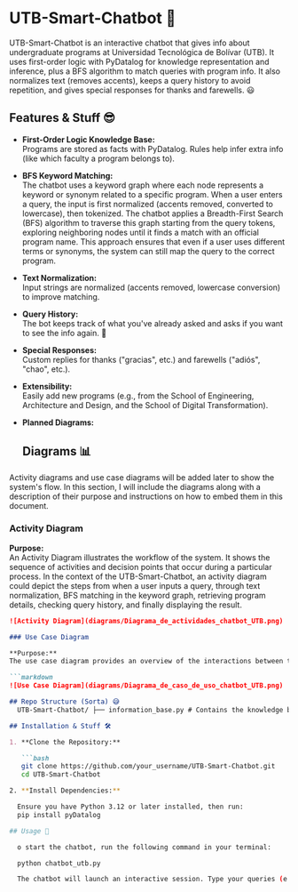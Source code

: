# UTB-Smart-Chatbot 🚀

UTB-Smart-Chatbot is an interactive chatbot that gives info about undergraduate programs at Universidad Tecnológica de Bolívar (UTB). It uses first-order logic with PyDatalog for knowledge representation and inference, plus a BFS algorithm to match queries with program info. It also normalizes text (removes accents), keeps a query history to avoid repetition, and gives special responses for thanks and farewells. 😃

## Features & Stuff 😎

- **First-Order Logic Knowledge Base:**  
  Programs are stored as facts with PyDatalog. Rules help infer extra info (like which faculty a program belongs to).

- **BFS Keyword Matching:**  
  The chatbot uses a keyword graph where each node represents a keyword or synonym related to a specific program. When a user enters a query, the input is first normalized (accents removed, converted to lowercase), then tokenized. The chatbot applies a Breadth-First Search (BFS) algorithm to traverse this graph starting from the query tokens, exploring neighboring nodes until it finds a match with an official program name. This approach ensures that even if a user uses different terms or synonyms, the system can still map the query to the correct program.

- **Text Normalization:**  
  Input strings are normalized (accents removed, lowercase conversion) to improve matching.

- **Query History:**  
  The bot keeps track of what you've already asked and asks if you want to see the info again. 🔄

- **Special Responses:**  
  Custom replies for thanks ("gracias", etc.) and farewells ("adiós", "chao", etc.).

- **Extensibility:**  
  Easily add new programs (e.g., from the School of Engineering, Architecture and Design, and the School of Digital Transformation).

- **Planned Diagrams:**  
  ## Diagrams 📊

Activity diagrams and use case diagrams will be added later to show the system's flow. In this section, I will include the diagrams along with a description of their purpose and instructions on how to embed them in this document.

### Activity Diagram

**Purpose:**  
An Activity Diagram illustrates the workflow of the system. It shows the sequence of activities and decision points that occur during a particular process. In the context of the UTB-Smart-Chatbot, an activity diagram could depict the steps from when a user inputs a query, through text normalization, BFS matching in the keyword graph, retrieving program details, checking query history, and finally displaying the result.

```markdown
![Activity Diagram](diagrams/Diagrama_de_actividades_chatbot_UTB.png)

### Use Case Diagram

**Purpose:**
The use case diagram provides an overview of the interactions between the UTB-Smart-Chatbot and its users. It identifies the main functionalities (use cases) such as "Query Program Information", "Receive Program Details", and "Manage Knowledge Base", along with the actors (e.g., User, Administrator).

```markdown
![Use Case Diagram](diagrams/Diagrama_de_caso_de_uso_chatbot_UTB.png)

## Repo Structure (Sorta) 😅
  UTB-Smart-Chatbot/ ├── information_base.py # Contains the knowledge base, facts, rules, and the keyword graph. ├── chatbot_utb.py # Main chatbot script implementing the interactive session and query history. └── README.md # This file.

## Installation & Stuff 🛠️

1. **Clone the Repository:**

   ```bash
   git clone https://github.com/your_username/UTB-Smart-Chatbot.git
   cd UTB-Smart-Chatbot

2. **Install Dependencies:**

  Ensure you have Python 3.12 or later installed, then run:
  pip install pyDatalog

## Usage 🤖

  o start the chatbot, run the following command in your terminal:

  python chatbot_utb.py

  The chatbot will launch an interactive session. Type your queries (e.g., "sistemas", "civil", "biomedica") to receive program information. The system will also handle thanks and farewells and    will check if you have already queried a program.